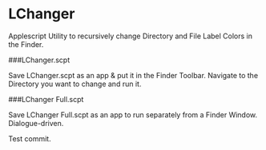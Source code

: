 LChanger
========

Applescript Utility to recursively change Directory and File Label Colors in the Finder.

###LChanger.scpt

Save LChanger.scpt as an app & put it in the Finder Toolbar. Navigate to the Directory you want to change and run it.

###LChanger Full.scpt

Save LChanger Full.scpt as an app to run separately from a Finder Window. Dialogue-driven.

Test commit.
